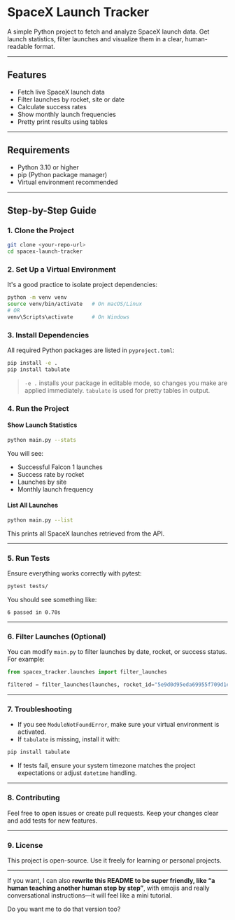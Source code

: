 # SpaceX Launch Tracker 

A simple Python project to fetch and analyze SpaceX launch data. Get launch statistics, filter launches and visualize them in a clear, human-readable format.

---

## Features

* Fetch live SpaceX launch data
* Filter launches by rocket, site or date
* Calculate success rates
* Show monthly launch frequencies
* Pretty print results using tables

---

## Requirements

* Python 3.10 or higher
* pip (Python package manager)
* Virtual environment recommended

---

## Step-by-Step Guide

### 1. Clone the Project

```bash
git clone <your-repo-url>
cd spacex-launch-tracker
```

### 2. Set Up a Virtual Environment

It's a good practice to isolate project dependencies:

```bash
python -m venv venv
source venv/bin/activate   # On macOS/Linux
# OR
venv\Scripts\activate      # On Windows
```

### 3. Install Dependencies

All required Python packages are listed in `pyproject.toml`:

```bash
pip install -e .
pip install tabulate
```

> `-e .` installs your package in editable mode, so changes you make are applied immediately.
> `tabulate` is used for pretty tables in output.

### 4. Run the Project

#### Show Launch Statistics

```bash
python main.py --stats
```

You will see:

* Successful Falcon 1 launches
* Success rate by rocket
* Launches by site
* Monthly launch frequency

#### List All Launches

```bash
python main.py --list
```

This prints all SpaceX launches retrieved from the API.

---

### 5. Run Tests

Ensure everything works correctly with pytest:

```bash
pytest tests/
```

You should see something like:

```
6 passed in 0.70s
```

---

### 6. Filter Launches (Optional)

You can modify `main.py` to filter launches by date, rocket, or success status. For example:

```python
from spacex_tracker.launches import filter_launches

filtered = filter_launches(launches, rocket_id="5e9d0d95eda69955f709d1eb", success=True)
```

---

### 7. Troubleshooting

* If you see `ModuleNotFoundError`, make sure your virtual environment is activated.
* If `tabulate` is missing, install it with:

```bash
pip install tabulate
```

* If tests fail, ensure your system timezone matches the project expectations or adjust `datetime` handling.

---

### 8. Contributing

Feel free to open issues or create pull requests.
Keep your changes clear and add tests for new features.

---

### 9. License

This project is open-source. Use it freely for learning or personal projects.

---

If you want, I can also **rewrite this README to be super friendly, like “a human teaching another human step by step”**, with emojis and really conversational instructions—it will feel like a mini tutorial.

Do you want me to do that version too?
